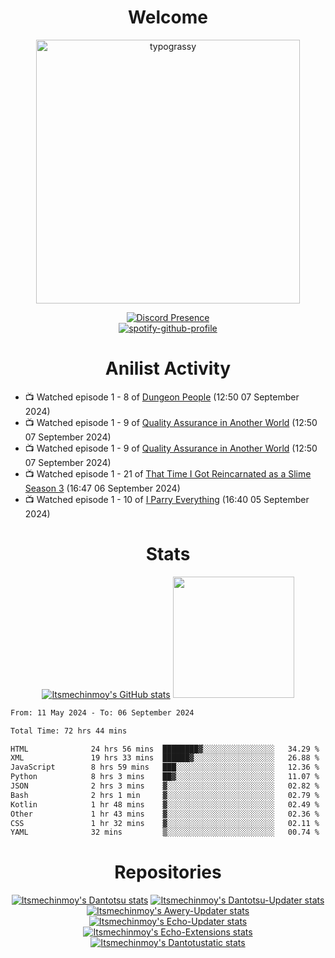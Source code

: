 <div align="center">

# Welcome
<a href="https://github.com/kawarimidoll/typograssy">
    <img alt="typograssy" src="https://typograssy.deno.dev/api?text=%E3%82%88%E3%81%86%E3%81%93%E3%81%9D%E3%81%BF%E3%81%AA%E3%81%95%E3%82%93%20-%20Itsmechinmoy--&&l0=none&l1=82d9d0&l2=027353&l3=038c4c&l4=01402e&bg=none&frame=none&speed=100&comment=" width="421.99">
</a>

[![Discord Presence](https://lanyard.cnrad.dev/api/523539866311720963?theme=dark&bg=Oe1116&animated=false&hideDiscrim=true&borderRadius=30px&hideActivity=whenNotUsed)](https://discord.com/users/523539866311720963)<br>
[![spotify-github-profile](https://spotify-github-profile.kittinanx.com/api/view?uid=31zczwoe3obxakjgkio7anubhkaq&cover_image=true&theme=novatorem&show_offline=true&background_color=121212&interchange=false&bar_color=53b14f&bar_color=ffffff&bar_color_cover=false)](https://spotify-github-profile.vercel.app/api/view?uid=31zczwoe3obxakjgkio7anubhkaq&redirect=true)
</div>

<div align="center">

# Anilist Activity
</div>
<!-- ANILIST_ACTIVITY:start -->

-   📺 Watched episode 1 - 8 of [Dungeon People](https://anilist.co/anime/168345) (12:50 07 September 2024)
-   📺 Watched episode 1 - 9 of [Quality Assurance in Another World](https://anilist.co/anime/163077) (12:50 07 September 2024)
-   📺 Watched episode 1 - 9 of [Quality Assurance in Another World](https://anilist.co/anime/163077) (12:50 07 September 2024)
-   📺 Watched episode 1 - 21 of [That Time I Got Reincarnated as a Slime Season 3](https://anilist.co/anime/156822) (16:47 06 September 2024)
-   📺 Watched episode 1 - 10 of [I Parry Everything](https://anilist.co/anime/170695) (16:40 05 September 2024)

<!-- ANILIST_ACTIVITY:end -->
<div align="center">
    
# Stats
[![Itsmechinmoy's GitHub stats](https://github-readme-stats.vercel.app/api?username=itsmechinmoy&show_icons=true&theme=algolia)](https://github.com/anuraghazra/github-readme-stats)
<img src="https://github-readme-stackoverflow.vercel.app/?userID=25004176&theme=dark" height="194"/>
</div>
<!--START_SECTION:waka-->

```txt
From: 11 May 2024 - To: 06 September 2024

Total Time: 72 hrs 44 mins

HTML              24 hrs 56 mins  ████████▓░░░░░░░░░░░░░░░░   34.29 %
XML               19 hrs 33 mins  ██████▓░░░░░░░░░░░░░░░░░░   26.88 %
JavaScript        8 hrs 59 mins   ███░░░░░░░░░░░░░░░░░░░░░░   12.36 %
Python            8 hrs 3 mins    ██▓░░░░░░░░░░░░░░░░░░░░░░   11.07 %
JSON              2 hrs 3 mins    ▓░░░░░░░░░░░░░░░░░░░░░░░░   02.82 %
Bash              2 hrs 1 min     ▓░░░░░░░░░░░░░░░░░░░░░░░░   02.79 %
Kotlin            1 hr 48 mins    ▓░░░░░░░░░░░░░░░░░░░░░░░░   02.49 %
Other             1 hr 43 mins    ▓░░░░░░░░░░░░░░░░░░░░░░░░   02.36 %
CSS               1 hr 32 mins    ▓░░░░░░░░░░░░░░░░░░░░░░░░   02.11 %
YAML              32 mins         ▒░░░░░░░░░░░░░░░░░░░░░░░░   00.74 %
```

<!--END_SECTION:waka-->
<div align="center">

# Repositories
[![Itsmechinmoy's Dantotsu stats](https://github-readme-stats.vercel.app/api/pin/?username=itsmechinmoy&repo=dantotsu&show_icons=true&theme=algolia&description_lines_count=1)](https://github.com/itsmechinmoy/dantotsu)
[![Itsmechinmoy's Dantotsu-Updater stats](https://github-readme-stats.vercel.app/api/pin/?username=itsmechinmoy&repo=dantotsu-updater&show_icons=true&theme=algolia&description_lines_count=1)](https://github.com/itsmechinmoy/dantotsu-updater)
[![Itsmechinmoy's Awery-Updater stats](https://github-readme-stats.vercel.app/api/pin/?username=itsmechinmoy&repo=awery-updater&show_icons=true&theme=algolia&description_lines_count=1)](https://github.com/itsmechinmoy/awery-updater)
[![Itsmechinmoy's Echo-Updater stats](https://github-readme-stats.vercel.app/api/pin/?username=itsmechinmoy&repo=echo-updater&show_icons=true&theme=algolia&description_lines_count=1)](https://github.com/itsmechinmoy/echo-updater)
[![Itsmechinmoy's Echo-Extensions stats](https://github-readme-stats.vercel.app/api/pin/?username=itsmechinmoy&repo=echo-extensions&show_icons=true&theme=algolia&description_lines_count=1)](https://github.com/itsmechinmoy/echo-extensions)
[![Itsmechinmoy's Dantotustatic stats](https://github-readme-stats.vercel.app/api/pin/?username=itsmechinmoy&repo=dantotustatic&show_icons=true&theme=algolia&description_lines_count=1)](https://github.com/itsmechinmoy/dantotustatic)
</div>
